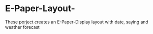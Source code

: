 # E-Paper-Layout-
These porject creates an E-Paper-Display layout with date, saying and weather forecast 

